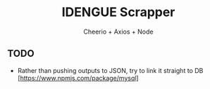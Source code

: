 <h1 align="center">IDENGUE Scrapper</h1>
<p align ="center">Cheerio + Axios + Node</p>

## TODO

- Rather than pushing outputs to JSON, try to link it straight to DB [https://www.npmjs.com/package/mysql]
